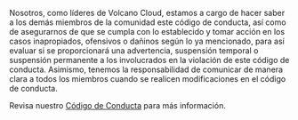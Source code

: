 Nosotros, como líderes de Volcano Cloud, estamos a cargo de hacer saber a los demás miembros de la comunidad este código de conducta, así como de asegurarnos de que se cumpla con lo establecido y tomar acción en los casos inapropiados, ofensivos o dañinos según lo ya mencionado, para así evaluar si se proporcionará una advertencia, suspensión temporal o suspensión permanente a los involucrados en la violación de este código de conducta. Asimismo, tenemos la responsabilidad de comunicar de manera clara a todos los miembros cuando se realicen modificaciones en el código de conducta.

Revisa nuestro [Código de Conducta](https://volcanocloud.org/conducta) para más información.
